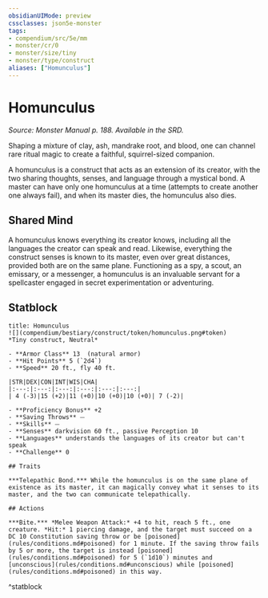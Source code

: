 ```yaml
---
obsidianUIMode: preview
cssclasses: json5e-monster
tags:
- compendium/src/5e/mm
- monster/cr/0
- monster/size/tiny
- monster/type/construct
aliases: ["Homunculus"]
---
```

# Homunculus
*Source: Monster Manual p. 188. Available in the SRD.*  

Shaping a mixture of clay, ash, mandrake root, and blood, one can channel rare ritual magic to create a faithful, squirrel-sized companion.

A homunculus is a construct that acts as an extension of its creator, with the two sharing thoughts, senses, and language through a mystical bond. A master can have only one homunculus at a time (attempts to create another one always fail), and when its master dies, the homunculus also dies.

## Shared Mind

A homunculus knows everything its creator knows, including all the languages the creator can speak and read. Likewise, everything the construct senses is known to its master, even over great distances, provided both are on the same plane. Functioning as a spy, a scout, an emissary, or a messenger, a homunculus is an invaluable servant for a spellcaster engaged in secret experimentation or adventuring.

## Statblock

```ad-statblock
title: Homunculus
![](compendium/bestiary/construct/token/homunculus.png#token)
*Tiny construct, Neutral*

- **Armor Class** 13  (natural armor)
- **Hit Points** 5 (`2d4`)
- **Speed** 20 ft., fly 40 ft.

|STR|DEX|CON|INT|WIS|CHA|
|:---:|:---:|:---:|:---:|:---:|:---:|
| 4 (-3)|15 (+2)|11 (+0)|10 (+0)|10 (+0)| 7 (-2)|

- **Proficiency Bonus** +2
- **Saving Throws** ⏤
- **Skills** ⏤
- **Senses** darkvision 60 ft., passive Perception 10
- **Languages** understands the languages of its creator but can't speak
- **Challenge** 0

## Traits

***Telepathic Bond.*** While the homunculus is on the same plane of existence as its master, it can magically convey what it senses to its master, and the two can communicate telepathically.

## Actions

***Bite.*** *Melee Weapon Attack:* +4 to hit, reach 5 ft., one creature. *Hit:* 1 piercing damage, and the target must succeed on a DC 10 Constitution saving throw or be [poisoned](rules/conditions.md#poisoned) for 1 minute. If the saving throw fails by 5 or more, the target is instead [poisoned](rules/conditions.md#poisoned) for 5 (`1d10`) minutes and [unconscious](rules/conditions.md#unconscious) while [poisoned](rules/conditions.md#poisoned) in this way.
```
^statblock